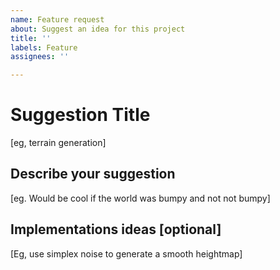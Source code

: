 ```yaml
---	
name: Feature request	
about: Suggest an idea for this project	
title: ''	
labels: Feature	
assignees: ''	

---
```


# Suggestion Title
[eg, terrain generation]

## Describe your suggestion
[eg. Would be cool if the world was bumpy and not not bumpy]


## Implementations ideas [optional]

[Eg, use simplex noise to generate a smooth heightmap]
